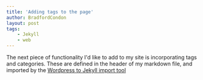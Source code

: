 ```yaml
---
title: 'Adding tags to the page'
author: BradfordCondon
layout: post
tags:
	- Jekyll
	- web
---
```


The next piece of functionality I'd like to add to my site is incorporating tags and categories.  These are defined in the header of my markdown file, and imported by the [Wordpress to Jekyll import tool]()

